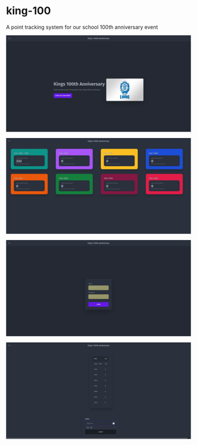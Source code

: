 # king-100

A point tracking system for our school 100th anniversary event 

![image](https://github.com/Dishit79/king-100/blob/master/assets/1.png?raw=true)

![image](https://github.com/Dishit79/king-100/blob/master/assets/2.png?raw=true)

![image](https://github.com/Dishit79/king-100/blob/master/assets/3.png?raw=true)

![image](https://github.com/Dishit79/king-100/blob/master/assets/4.png?raw=true)
